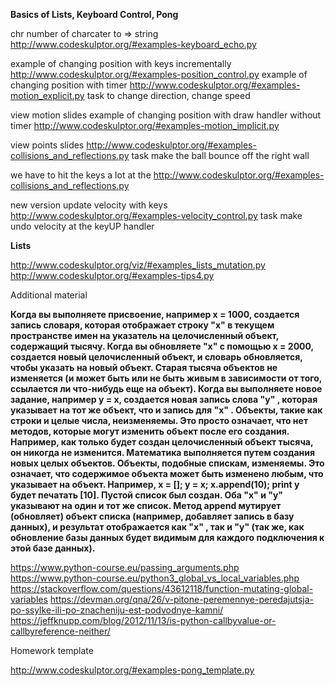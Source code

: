 **Basics of Lists, Keyboard Control, Pong**

chr number of charcater to => string
http://www.codeskulptor.org/#examples-keyboard_echo.py

example of changing position with keys incrementally 
http://www.codeskulptor.org/#examples-position_control.py
example of changing position with timer 
http://www.codeskulptor.org/#examples-motion_explicit.py
task to change direction, change speed 

view motion slides
example of changing position with draw handler without timer 
http://www.codeskulptor.org/#examples-motion_implicit.py

view points slides
http://www.codeskulptor.org/#examples-collisions_and_reflections.py
task make the ball bounce off the right wall

we have to hit the keys a lot at the 
http://www.codeskulptor.org/#examples-collisions_and_reflections.py

new version update velocity with keys
http://www.codeskulptor.org/#examples-velocity_control.py
task make undo velocity at the keyUP handler

**Lists**

http://www.codeskulptor.org/viz/#examples_lists_mutation.py
http://www.codeskulptor.org/#examples-tips4.py

Additional material

__Когда вы выполняете присвоение, например x = 1000, создается запись словаря, которая отображает строку "x" в текущем пространстве имен на указатель на целочисленный объект, содержащий тысячу.
Когда вы обновляете "x" с помощью x = 2000, создается новый целочисленный объект, и словарь обновляется, чтобы указать на новый объект. Старая тысяча объектов не изменяется (и может быть или не быть живым в зависимости от того, ссылается ли что-нибудь еще на объект).
Когда вы выполняете новое задание, например y = x, создается новая запись слова "y" , которая указывает на тот же объект, что и запись для "x" .
Объекты, такие как строки и целые числа, неизменяемы. Это просто означает, что нет методов, которые могут изменить объект после его создания. Например, как только будет создан целочисленный объект тысяча, он никогда не изменится. Математика выполняется путем создания новых целых объектов.
Объекты, подобные спискам, изменяемы. Это означает, что содержимое объекта может быть изменено любым, что указывает на объект. Например, x = []; y = x; x.append(10); print y будет печатать [10]. Пустой список был создан. Оба "x" и "y" указывают на один и тот же список. Метод append мутирует (обновляет) объект списка (например, добавляет запись в базу данных), и результат отображается как "x" , так и "y" (так же, как обновление базы данных будет видимым для каждого подключения к этой базе данных).__



https://www.python-course.eu/passing_arguments.php
https://www.python-course.eu/python3_global_vs_local_variables.php
https://stackoverflow.com/questions/43612118/function-mutating-global-variables
https://devman.org/qna/26/v-pitone-peremennye-peredajutsja-po-ssylke-ili-po-znacheniju-est-podvodnye-kamni/
https://jeffknupp.com/blog/2012/11/13/is-python-callbyvalue-or-callbyreference-neither/


Homework template

http://www.codeskulptor.org/#examples-pong_template.py